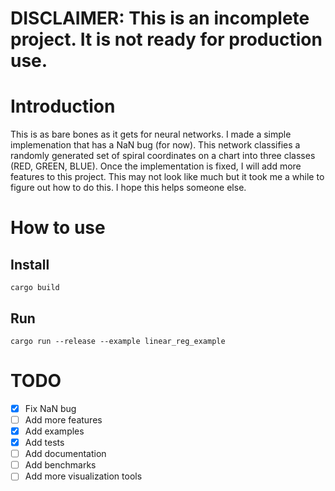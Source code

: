 # DISCLAIMER: This is an incomplete project. It is not ready for production use.

# Introduction

This is as bare bones as it gets for neural networks. I made a simple implemenation that has a NaN bug (for now). This network classifies a randomly generated set of spiral coordinates on a chart into three classes (RED, GREEN, BLUE). Once the implementation is fixed, I will add more features to this project. This may not look like much but it took me a while to figure out how to do this. I hope this helps someone else.

# How to use

## Install

```
cargo build
```

## Run

```
cargo run --release --example linear_reg_example
```

# TODO

- [x] Fix NaN bug
- [ ] Add more features
- [x] Add examples
- [x] Add tests
- [ ] Add documentation
- [ ] Add benchmarks
- [ ] Add more visualization tools
